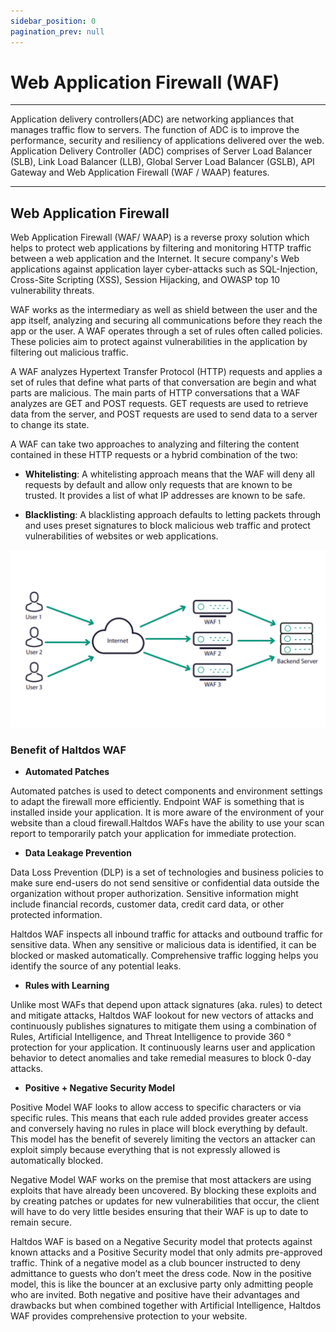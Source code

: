```yaml
---
sidebar_position: 0
pagination_prev: null
---
```


# Web Application Firewall (WAF)

---

Application delivery controllers(ADC) are networking appliances that manages traffic flow to servers. The function of ADC is to improve the performance, security and resiliency of applications delivered over the web. Application Delivery Controller (ADC) comprises of Server Load Balancer (SLB), Link Load Balancer (LLB), Global Server Load Balancer (GSLB), API Gateway and Web Application Firewall (WAF / WAAP) features.

---

## Web Application Firewall

Web Application Firewall (WAF/ WAAP) is a reverse proxy solution which helps to protect web applications by filtering and monitoring HTTP traffic between a web application and the Internet. It secure company's Web applications against application layer cyber-attacks such as SQL-Injection, Cross-Site Scripting (XSS), Session Hijacking, and OWASP top 10 vulnerability threats.  

WAF works as the intermediary as well as shield between the user and the app itself, analyzing and securing all communications before they reach the app or the user. A WAF operates through a set of rules often called policies. These policies aim to protect against vulnerabilities in the application by filtering out malicious traffic.  

A WAF analyzes Hypertext Transfer Protocol (HTTP) requests and applies a set of rules that define what parts of that conversation are begin and what parts are malicious. The main parts of HTTP conversations that a WAF analyzes are GET and POST requests. GET requests are used to retrieve data from the server, and POST requests are used to send data to a server to change its state.  

A WAF can take two approaches to analyzing and filtering the content contained in these HTTP requests or a hybrid combination of the two:  

- **Whitelisting**: A whitelisting approach means that the WAF will deny all requests by default and allow only requests that are known to be trusted. It provides a list of what IP addresses are known to be safe.  

- **Blacklisting**: A blacklisting approach defaults to letting packets through and uses preset signatures to block malicious web traffic and protect vulnerabilities of websites or web applications.  

![](/img/waf/v2/functioningofwaf.png)

### Benefit of Haltdos WAF  

- **Automated Patches**  

Automated patches is used to detect components and environment settings to adapt the firewall more efficiently. Endpoint WAF is something that is installed inside your application. It is more aware of the environment of your website than a cloud firewall.Haltdos WAFs have the ability to use your scan report to temporarily patch your application for immediate protection.  

- **Data Leakage Prevention**  

Data Loss Prevention (DLP) is a set of technologies and business policies to make sure end-users do not send sensitive or confidential data outside the organization without proper authorization. Sensitive information might include financial records, customer data, credit card data, or other protected information.  

Haltdos WAF inspects all inbound traffic for attacks and outbound traffic for sensitive data. When any sensitive or malicious data is identified, it can be blocked or masked automatically. Comprehensive traffic logging helps you identify the source of any potential leaks.  

- **Rules with Learning**  

Unlike most WAFs that depend upon attack signatures (aka. rules) to detect and mitigate attacks, Haltdos WAF lookout for new vectors of attacks and continuously publishes signatures to mitigate them using a combination of Rules, Artificial Intelligence, and Threat Intelligence to provide 360 ° protection for your application. It continuously learns user and application behavior to detect anomalies and take remedial measures to block 0-day attacks.  

- **Positive + Negative Security Model**  

Positive Model WAF looks to allow access to specific characters or via specific rules. This means that each rule added provides greater access and conversely having no rules in place will block everything by default. This model has the benefit of severely limiting the vectors an attacker can exploit simply because everything that is not expressly allowed is automatically blocked.  

Negative Model WAF works on the premise that most attackers are using exploits that have already been uncovered. By blocking these exploits and by creating patches or updates for new vulnerabilities that occur, the client will have to do very little besides ensuring that their WAF is up to date to remain secure.  

Haltdos WAF is based on a Negative Security model that protects against known attacks and a Positive Security model that only admits pre-approved traffic. Think of a negative model as a club bouncer instructed to deny admittance to guests who don’t meet the dress code. Now in the positive model, this is like the bouncer at an exclusive party only admitting people who are invited. Both negative and positive have their advantages and drawbacks but when combined together with Artificial Intelligence, Haltdos WAF provides comprehensive protection to your website.  